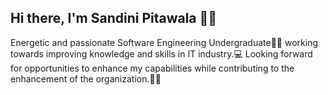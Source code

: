## Hi there, I'm Sandini Pitawala 👩‍💻

Energetic and passionate Software Engineering Undergraduate👩‍🎓 working towards improving knowledge and skills in IT industry.💻 Looking forward for opportunities to enhance my capabilities while contributing to the enhancement of the organization.🙇‍♀️
